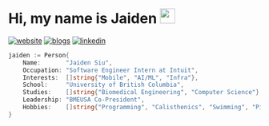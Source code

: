 <h1>Hi, my name is Jaiden <img src="https://media.giphy.com/media/hvRJCLFzcasrR4ia7z/giphy.gif" width="30px"></h1>

<div>
  <a href="https://jaidensiu.vercel.app"><img src="https://img.shields.io/badge/website-black?style=for-the-badge&logo=vercel&logoColor=white" alt="website"></a>
  <a href="https://jaidensiu.vercel.app/blogs"><img src="https://img.shields.io/badge/blogs-black?style=for-the-badge&logo=vercel&logoColor=white" alt="blogs"></a>
  <a href="https://www.linkedin.com/in/jaidensiu"><img src="https://img.shields.io/badge/linkedin-black?style=for-the-badge&logo=linkedin&logoColor=white" alt="linkedin"></a>
</div>

```go
jaiden := Person{
    Name:       "Jaiden Siu",
    Occupation: "Software Engineer Intern at Intuit",
    Interests:  []string{"Mobile", "AI/ML", "Infra"},
    School:     "University of British Columbia",
    Studies:    []string{"Biomedical Engineering", "Computer Science"},
    Leadership: "BMEUSA Co-President",
    Hobbies:    []string{"Programming", "Calisthenics", "Swimming", "Piano"},
}
```
